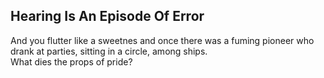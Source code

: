 Hearing Is An Episode Of Error
------------------------------
And you flutter like a sweetnes and once there was a fuming pioneer who  
drank at parties, sitting in a circle, among ships.  
What dies the props of pride?  
